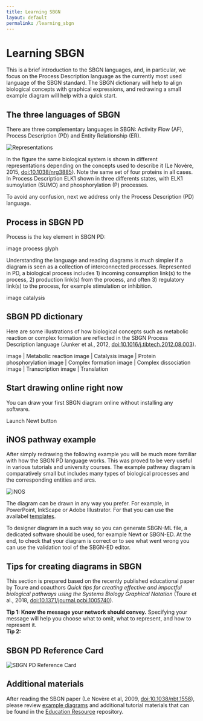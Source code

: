 ```yaml
---
title: Learning SBGN
layout: default
permalink: /learning_sbgn
---
```


# Learning SBGN

<p>This is a brief introduction to the SBGN languages, and, in particular, we focus on the Process Description language as the currently most used language of the SBGN standard. The SBGN dictionary will help to align biological concepts with graphical expressions, and redrawing a small example diagram will help with a quick start.</p>
  
## The three languages of SBGN

<p>There are three complementary languages in SBGN: Activity Flow (AF), Process Description (PD) and Entity Relationship (ER).</p>

![Representations](/sbgn/images/learning/lenovere_representations.png)

<p>In the figure the same biological system is shown in different representations depending on the concepts used to describe it (Le Novère, 2015, <a href="https://dx.doi.org/10.1038/nrg3885">doi:10.1038/nrg3885</a>). Note the same set of four proteins in all cases. In Process Description ELK1 shown in three differents states, with ELK1 sumoylation (SUMO) and phosphorylation (P) processes.</p>

<p>To avoid any confusion, next we address only the Process Description (PD) language.</p>

## Process in SBGN PD

<p>Process is the key element in SBGN PD: </p>
  
image process glyph

<p>Understanding the language and reading diagrams is much simpler if a diagram is seen as a collection of interconnected processes. Represented in PD, a biological process includes 1) incoming consumption link(s) to the process, 2) production link(s) from the process, and often 3) regulatory link(s) to the process, for example stimulation or inhibition.</p>

image catalysis

## SBGN PD dictionary

<p>Here are some illustrations of how biological concepts such as metabolic reaction or complex formation are reflected in the SBGN Process Description language (Junker et al., 2012, <a href="https://dx.doi.org/10.1016/j.tibtech.2012.08.003">doi:10.1016/j.tibtech.2012.08.003</a>).</p>

image | Metabolic reaction
image | Catalysis
image | Protein phosphorylation
image | Complex formation
image | Complex dissociation
image | Transcription
image | Translation

## Start drawing online right now

<p>You can draw your first SBGN diagram online without installing any software.</p>

Launch Newt button

## iNOS pathway example

<p>After simply redrawing the following example you will be much more familiar with how the SBGN PD language works. This was proved to be very useful in various tutorials and university courses. The example pathway diagram is comparatively small but includes many types of biological processes and the corresponding entities and arcs.</p>

![iNOS](/sbgn/images/learning/inos.png)

<p>The diagram can be drawn in any way you prefer. For example, in PowerPoint, InkScape or Adobe Illustrator. For that you can use the availabel <a href="/templates">templates</a>.</p>

<p>To designer diagram in a such way so you can generate SBGN-ML file, a dedicated software should be used, for example Newt or SBGN-ED. At the end, to check that your diagram is correct or to see what went wrong you can use the validation tool of the SBGN-ED editor.</p>

## Tips for creating diagrams in SBGN

<p>This section is prepared based on the recently published educational paper by Toure and coauthors <i>Quick tips for creating effective and impactful biological pathways using the Systems Biology Graphical Notation</i> (Toure et al., 2018, <a href="https://dx.doi.org/10.1371/journal.pcbi.1005740">doi:10.1371/journal.pcbi.1005740</a>).</p>

**Tip 1: Know the message your network should convey.** Specifying your message will help you choose what to omit, what to represent, and how to represent it.  
**Tip 2:** 


## SBGN PD Reference Card

![SBGN PD Reference Card](/sbgn/images/learning/PD_L1V1.3.png)

## Additional materials

<p>After reading the SBGN paper (Le Novère et al, 2009, <a href="https://dx.doi.org/10.1038/nbt.1558">doi:10.1038/nbt.1558</a>), please review <a href="/examples">example diagrams</a> and additional tutorial materials that can be found in the <a href="https://github.com/sbgn/educational-resources">Education Resource</a> repository.</p>

